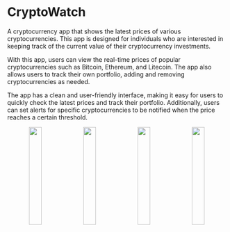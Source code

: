 # CryptoWatch

A cryptocurrency app that shows the latest prices of various cryptocurrencies. This app is designed for individuals who are interested in keeping track of the current value of their cryptocurrency investments.

With this app, users can view the real-time prices of popular cryptocurrencies such as Bitcoin, Ethereum, and Litecoin. The app also allows users to track their own portfolio, adding and removing cryptocurrencies as needed.

The app has a clean and user-friendly interface, making it easy for users to quickly check the latest prices and track their portfolio. Additionally, users can set alerts for specific cryptocurrencies to be notified when the price reaches a certain threshold.


<p align="center">
  <img src="https://github.com/afluxmhd/crypto-watch/assets/93920274/ab951d44-527c-4357-908e-9d9588a94227" width="24%" />
  <img src="https://github.com/afluxmhd/crypto-watch/assets/93920274/1ca46d20-ff82-4cf2-961a-7540a604f343" width="24%" />
  <img src="https://github.com/afluxmhd/crypto-watch/assets/93920274/7f842f3a-dcff-414b-89a6-6e89de1b57e6" width="24%" />
 <img src="https://github.com/afluxmhd/crypto-watch/assets/93920274/be461d96-143e-4863-b688-f85feab9fd99" width="24%" />
</p>






